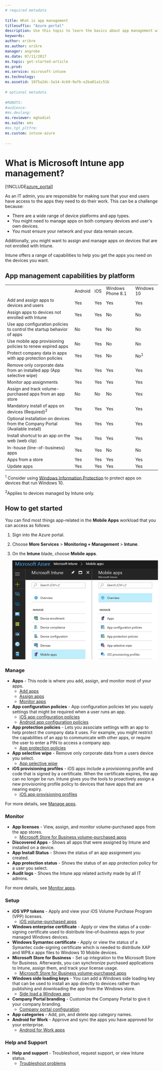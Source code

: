 ```yaml
---
# required metadata

title: What is app management 
titlesuffix: "Azure portal"
description: Use this topic to learn the basics about app management with Microsoft Intune"
keywords:
author: erikre
ms.author: erikre
manager: angrobe
ms.date: 07/11/2017
ms.topic: get-started-article
ms.prod:
ms.service: microsoft-intune
ms.technology:
ms.assetid: 1975a2dc-3a14-4cb9-9afb-e2ba01a1c51b

# optional metadata

#ROBOTS:
#audience:
#ms.devlang:
ms.reviewer: mghadial
ms.suite: ems
#ms.tgt_pltfrm:
ms.custom: intune-azure

---
```


# What is Microsoft Intune app management?


[!INCLUDE[azure_portal](./includes/azure_portal.md)]


As an IT admin, you are responsible for making sure that your end users have access to the apps they need to do their work. This can be a challenge because:
- There are a wide range of device platforms and app types.
- You might need to manage apps on both company devices and user's own devices.
- You must ensure your network and your data remain secure.

Additionally, you might want to assign and manage apps on devices that are not enrolled with Intune.

Intune offers a range of capabilities to help you get the apps you need on the devices you want.

## App management capabilities by platform

||||||
|-|-|-|-|-|
|&nbsp; |Android|iOS|Windows Phone 8.1|Windows 10|
|Add and assign apps to devices and users|Yes|Yes|Yes|Yes|
|Assign apps to devices not enrolled with Intune|Yes|Yes|No|No|
|Use app configuration policies to control the startup behavior of apps|No|Yes|No|No|
|Use mobile app provisioning policies to renew expired apps|No|Yes|No|No|
|Protect company data in apps with app protection policies|Yes|Yes|No|No<sup>1</sup>|
|Remove only corporate data from an installed app (App selective wipe)|Yes|Yes|Yes|Yes|
|Monitor app assignments|Yes|Yes|Yes|Yes|
|Assign and track volume-purchased apps from an app store|No|No|No|Yes|
|Mandatory install of apps on devices (Required)<sup>2</sup>|Yes|Yes|Yes|Yes|
|Optional installation on devices from the Company Portal (Available install)|Yes|Yes|Yes|Yes|
|Install shortcut to an app on the web (web clip)|Yes|Yes|Yes|Yes|
|In-house (line-of-business) apps|Yes|Yes|No|No|
|Apps from a store|Yes|Yes|Yes|Yes|
|Update apps|Yes|Yes|Yes|Yes|

<sup>1</sup> Consider using [Windows Information Protection](windows-information-protection-configure.md) to protect apps on devices that run Windows 10.

<sup>2</sup>Applies to devices managed by Intune only.

## How to get started

You can find most things app-related in the **Mobile Apps** workload that you can access as follows:

1. Sign into the Azure portal.
2. Choose **More Services** > **Monitoring + Management** > **Intune**.
3. On the **Intune** blade, choose **Mobile apps**.

	![The Mobile Apps workload](./media/apps-workload.png)

### Manage
- **Apps** - This node is where you add, assign, and monitor most of your apps.
	- [Add apps](apps-add.md)
	- [Assign apps](apps-deploy.md)
	- [Monitor apps](apps-monitor.md)
- **App configuration policies** - App configuration policies let you supply settings that might be required when a user runs an app.
	- [iOS app configuration policies](app-configuration-policies-use-ios.md)
	- [Android app configuration policies](app-configuration-policies-use-android.md)
- **App protection policies** - Lets you associate settings with an app to help protect the company data it uses. For example, you might restrict the capabilities of an app to communicate with other apps, or require the user to enter a PIN to access a company app.
	- [App protection policies](app-protection-policies.md)
- **App selective wipe** - Remove only corporate data from a users device you select.
	- [App selective wipe](apps-selective-wipe.md)
- **iOS provisioning profiles** - iOS apps include a provisioning profile and code that is signed by a certificate. When the certificate expires, the app can no longer be run. Intune gives you the tools to proactively assign a new provisioning profile policy to devices that have apps that are nearing expiry.
	- [iOS app provisioning profiles](app-provisioning-profile-ios.md)

For more details, see [Manage apps](app-management.md).

### Monitor
- **App licenses** - View, assign, and monitor volume-purchased apps from the app stores.
	- [Microsoft Store for Business volume-purchased apps](windows-store-for-business.md)
- **Discovered Apps** - Shows all apps that were assigned by Intune and installed on a device.
- **App Install Status** - Shows the status of an app assignment you created.
- **App protection status** - Shows the status of an app protection policy for a user you select.
- **Audit logs** - Shows the Intune app related activity made by all IT admins.

For more details, see [Monitor apps](apps-monitor.md).

### Setup
- **iOS VPP tokens** - Apply and view your iOS Volume Purchase Program (VPP) licenses.
	- [iOS volume-purchased apps](vpp-apps-ios.md)
- **Windows enterprise certificate** - Apply or view the status of a code-signing certificate used to distribute line-of-business apps to your managed Windows devices. 
- **Windows Symantec certificate** - Apply or view the status of a Symantec code-signing certificate which is needed to distribute XAP and WP8.x appx files to Windows 10 Mobile devices. 
- **Microsoft Store for Business** - Set up integration to the Microsoft Store for Business. Afterwards, you can synchronize purchased applications to Intune, assign them, and track your license usage.
	- [Microsoft Store for Business volume-purchased apps](windows-store-for-business.md)
- **Windows side loading keys** - You can add a Windows side loading key that can be used to install an app directly to devices rather than publishing and downloading the app from the Windows store.
	- [Side load a Windows app](app-sideload-windows.md) 
- **Company Portal branding** - Customize the Company Portal to give it your company branding.
	- [Company portal configuration](company-portal-app.md)
- **App categories** - Add, pin, and delete app category names.
- **Android for Work** - Approve and sync the apps you have approved for your enterprise.
	- [Android for Work apps](apps-add-android-for-work.md) 

### Help and Support
- **Help and support** - Troubleshoot, request support, or view Intune status.
	- [Troubleshoot problems](help-desk-operators.md)